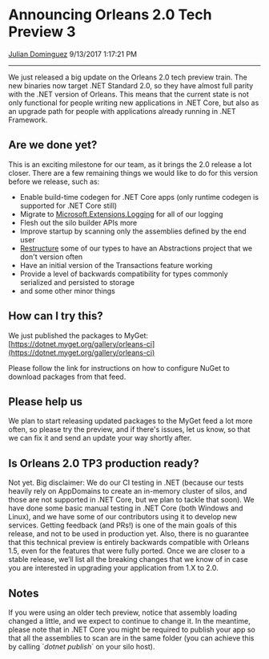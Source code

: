 Announcing Orleans 2.0 Tech Preview 3
=====================================

[Julian Dominguez](https://github.com/jdom) 9/13/2017 1:17:21 PM

* * * * *

We just released a big update on the Orleans 2.0 tech preview train. The new binaries now target .NET Standard 2.0, so they have almost full parity with the .NET version of Orleans. This means that the current state is not only functional for people writing new applications in .NET Core, but also as an upgrade path for people with applications already running in .NET Framework.

Are we done yet?
----------------

This is an exciting milestone for our team, as it brings the 2.0 release a lot closer. There are a few remaining things we would like to do for this version before we release, such as:

- Enable build-time codegen for .NET Core apps (only runtime codegen is supported for .NET Core still)
- Migrate to [Microsoft.Extensions.Logging](https://www.nuget.org/packages/Microsoft.Extensions.Logging/) for all of our logging
- Flesh out the silo builder APIs more
- Improve startup by scanning only the assemblies defined by the end user
- [Restructure](https://github.com/dotnet/orleans/issues/3353) some of our types to have an Abstractions project that we don't version often
- Have an initial version of the Transactions feature working
- Provide a level of backwards compatibility for types commonly serialized and persisted to storage
- and some other minor things

How can I try this?
-------------------

We just published the packages to MyGet: [https://dotnet.myget.org/gallery/orleans-ci](https://dotnet.myget.org/gallery/orleans-ci)

Please follow the link for instructions on how to configure NuGet to download packages from that feed.

Please help us
--------------

We plan to start releasing updated packages to the MyGet feed a lot more often, so please try the preview, and if there's issues, let us know, so that we can fix it and send an update your way shortly after.

Is Orleans 2.0 TP3 production ready?
------------------------------------

Not yet. Big disclaimer: We do our CI testing in .NET (because our tests heavily rely on AppDomains to create an in-memory cluster of silos, and those are not supported in .NET Core, but we plan to tackle that soon). We have done some basic manual testing in .NET Core (both Windows and Linux), and we have some of our contributors using it to develop new services. Getting feedback (and PRs!) is one of the main goals of this release, and not to be used in production yet. Also, there is no guarantee that this technical preview is entirely backwards compatible with Orleans 1.5, even for the features that were fully ported. Once we are closer to a stable release, we’ll list all the breaking changes that we know of in case you are interested in upgrading your application from 1.X to 2.0.

Notes
-----

If you were using an older tech preview, notice that assembly loading changed a little, and we expect to continue to change it. In the meantime, please note that in .NET Core you might be required to publish your app so that all the assemblies to scan are in the same folder (you can achieve this by calling \`*dotnet publish*\` on your silo host).
